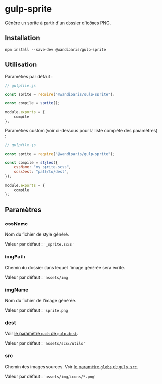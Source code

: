 # gulp-sprite

Génère un sprite à partir d'un dossier d'icônes PNG.

## Installation

```
npm install --save-dev @wandiparis/gulp-sprite
```

## Utilisation

Paramètres par défaut :

```js
// gulpfile.js

const sprite = require("@wandiparis/gulp-sprite");

const compile = sprite();

module.exports = {
    compile
};
```

Paramètres custom (voir ci-dessous pour la liste complète des paramètres) :

```js
// gulpfile.js

const sprite = require("@wandiparis/gulp-sprite");

const compile = styles({
    cssName: "my_sprite.scss",
    scssDest: "path/to/dest",
});

module.exports = {
    compile
};
```

## Paramètres

### cssName

Nom du fichier de style généré.

Valeur par défaut : `'_sprite.scss'`

### imgPath

Chemin du dossier dans lequel l'image générée sera écrite.

Valeur par défaut : `'assets/img'`

### imgName

Nom du fichier de l'image générée.

Valeur par défaut : `'sprite.png'`

### dest

Voir [le paramètre `path` de `gulp.dest`](https://github.com/gulpjs/gulp/blob/4.0/docs/API.md#path).

Valeur par défaut : `'assets/scss/utils'`

### src

Chemin des images sources. Voir [le paramètre `globs` de `gulp.src`](https://github.com/gulpjs/gulp/blob/4.0/docs/API.md#globs).

Valeur par défaut : `'assets/img/icons/*.png'`
